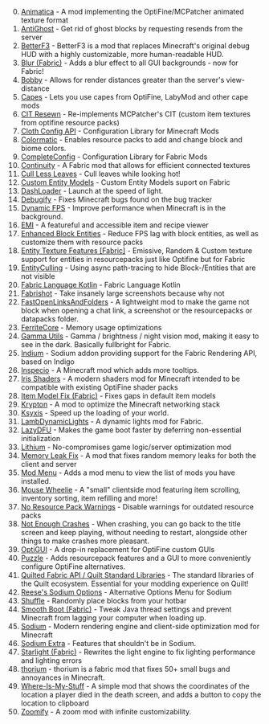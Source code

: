 0. [Animatica](https://modrinth.com/mod/PRN43VSY) - A mod implementing the OptiFine/MCPatcher animated texture format
1. [AntiGhost](https://modrinth.com/mod/Jw3Wx1KR) - Get rid of ghost blocks by requesting resends from the server
2. [BetterF3](https://modrinth.com/mod/8shC1gFX) - BetterF3 is a mod that replaces Minecraft's original debug HUD with a highly customizable, more human-readable HUD.
3. [Blur (Fabric)](https://modrinth.com/mod/NK39zBp2) - Adds a blur effect to all GUI backgrounds - now for Fabric!
4. [Bobby](https://modrinth.com/mod/M08ruV16) - Allows for render distances greater than the server's view-distance
5. [Capes](https://modrinth.com/mod/89Wsn8GD) - Lets you use capes from OptiFine, LabyMod and other cape mods
6. [CIT Resewn](https://modrinth.com/mod/otVJckYQ) - Re-implements MCPatcher's CIT (custom item textures from optifine resource packs)
7. [Cloth Config API](https://modrinth.com/mod/9s6osm5g) - Configuration Library for Minecraft Mods
8. [Colormatic](https://modrinth.com/mod/V4IQxkZC) - Enables resource packs to add and change block and biome colors.
9. [CompleteConfig](https://modrinth.com/mod/GtqG8z1h) - Configuration Library for Fabric Mods
10. [Continuity](https://modrinth.com/mod/1IjD5062) - A Fabric mod that allows for efficient connected textures
11. [Cull Less Leaves](https://modrinth.com/mod/iG6ZHsUV) - Cull leaves while looking hot!
12. [Custom Entity Models](https://modrinth.com/mod/YOQCucah) - Custom Entity Models suport on Fabric
13. [DashLoader](https://modrinth.com/mod/ZfQ3kTvR) - Launch at the speed of light.
14. [Debugify](https://modrinth.com/mod/QwxR6Gcd) - Fixes Minecraft bugs found on the bug tracker
15. [Dynamic FPS](https://modrinth.com/mod/LQ3K71Q1) - Improve performance when Minecraft is in the background.
16. [EMI](https://modrinth.com/mod/fRiHVvU7) - A featureful and accessible item and recipe viewer
17. [Enhanced Block Entities](https://modrinth.com/mod/OVuFYfre) - Reduce FPS lag with block entities, as well as customize them with resource packs
18. [Entity Texture Features [Fabric]](https://modrinth.com/mod/BVzZfTc1) - Emissive, Random & Custom texture support for entities in resourcepacks just like Optifine but for Fabric
19. [EntityCulling](https://modrinth.com/mod/NNAgCjsB) - Using async path-tracing to hide Block-/Entities that are not visible
20. [Fabric Language Kotlin](https://modrinth.com/mod/Ha28R6CL) - Fabric Language Kotlin
21. [Fabrishot](https://modrinth.com/mod/3qsfQtE9) - Take insanely large screenshots because why not
22. [FastOpenLinksAndFolders](https://www.curseforge.com/minecraft/mc-mods/fastopenlinksandfolders) - A lightweight mod to make the game not block when opening a chat link, a screenshot or the resourcepacks or datapacks folder.
23. [FerriteCore](https://modrinth.com/mod/uXXizFIs) - Memory usage optimizations
24. [Gamma Utils](https://modrinth.com/mod/wdLuzzEP) - Gamma / brightness / night vision mod, making it easy to see in the dark. Basically fullbright for Fabric.
25. [Indium](https://modrinth.com/mod/Orvt0mRa) - Sodium addon providing support for the Fabric Rendering API, based on Indigo
26. [Inspecio](https://modrinth.com/mod/a93H3mKU) - A Minecraft mod which adds more tooltips.
27. [Iris Shaders](https://modrinth.com/mod/YL57xq9U) - A modern shaders mod for Minecraft intended to be compatible with existing OptiFine shader packs
28. [Item Model Fix (Fabric)](https://www.curseforge.com/minecraft/mc-mods/item-model-fix) - Fixes gaps in default item models
29. [Krypton](https://modrinth.com/mod/fQEb0iXm) - A mod to optimize the Minecraft networking stack
30. [Ksyxis](https://modrinth.com/mod/2ecVyZ49) - Speed up the loading of your world.
31. [LambDynamicLights](https://modrinth.com/mod/yBW8D80W) - A dynamic lights mod for Fabric.
32. [LazyDFU](https://modrinth.com/mod/hvFnDODi) - Makes the game boot faster by deferring non-essential initialization
33. [Lithium](https://modrinth.com/mod/gvQqBUqZ) - No-compromises game logic/server optimization mod
34. [Memory Leak Fix](https://modrinth.com/mod/NRjRiSSD) - A mod that fixes random memory leaks for both the client and server
35. [Mod Menu](https://modrinth.com/mod/mOgUt4GM) - Adds a mod menu to view the list of mods you have installed.
36. [Mouse Wheelie](https://modrinth.com/mod/u5Ic2U1u) - A "small" clientside mod featuring item scrolling, inventory sorting, item refilling and more!
37. [No Resource Pack Warnings](https://modrinth.com/mod/6xKUDQcB) - Disable warnings for outdated resource packs
38. [Not Enough Crashes](https://modrinth.com/mod/yM94ont6) - When crashing, you can go back to the title screen and keep playing, without needing to restart, alongside other things to make crashes more pleasant.
39. [OptiGUI](https://modrinth.com/mod/JuksLGBQ) - A drop-in replacement for OptiFine custom GUIs
40. [Puzzle](https://modrinth.com/mod/3IuO68q1) - Adds resourcepack features and a GUI to more conveniently configure OptiFine alternatives.
41. [Quilted Fabric API / Quilt Standard Libraries](https://modrinth.com/mod/qvIfYCYJ) - The standard libraries of the Quilt ecosystem. Essential for your modding experience on Quilt!
42. [Reese's Sodium Options](https://modrinth.com/mod/Bh37bMuy) - Alternative Options Menu for Sodium
43. [Shuffle](https://modrinth.com/mod/WUvGZLgB) - Randomly place blocks from your hotbar
44. [Smooth Boot (Fabric)](https://www.curseforge.com/minecraft/mc-mods/smooth-boot) - Tweak Java thread settings and prevent Minecraft from lagging your computer when loading up.
45. [Sodium](https://modrinth.com/mod/AANobbMI) - Modern rendering engine and client-side optimization mod for Minecraft
46. [Sodium Extra](https://modrinth.com/mod/PtjYWJkn) - Features that shouldn't be in Sodium.
47. [Starlight (Fabric)](https://modrinth.com/mod/H8CaAYZC) - Rewrites the light engine to fix lighting performance and lighting errors
48. [thorium](https://modrinth.com/mod/ImUQFWcy) - thorium is a fabric mod that fixes 50+ small bugs and annoyances in Minecraft.
49. [Where-Is-My-Stuff](https://modrinth.com/mod/JV1NYdVY) - A simple mod that shows the coordinates of the location a player died in the death screen, and adds a button to copy the location to clipboard
50. [Zoomify](https://modrinth.com/mod/w7ThoJFB) - A zoom mod with infinite customizability.
